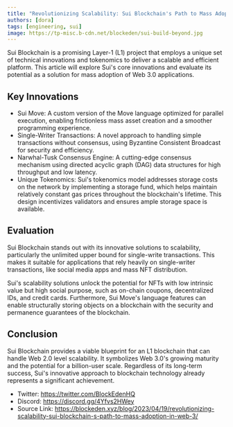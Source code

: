 ```yaml
---
title: "Revolutionizing Scalability: Sui Blockchain's Path to Mass Adoption in Web 3"
authors: [dora]
tags: [engineering, sui]
image: https://tp-misc.b-cdn.net/blockeden/sui-build-beyond.jpg
---
```

Sui Blockchain is a promising Layer-1 (L1) project that employs a unique set of technical innovations and tokenomics to deliver a scalable and efficient platform. This article will explore Sui's core innovations and evaluate its potential as a solution for mass adoption of Web 3.0 applications.

## Key Innovations

* Sui Move: A custom version of the Move language optimized for parallel execution, enabling frictionless mass asset creation and a smoother programming experience.
* Single-Writer Transactions: A novel approach to handling simple transactions without consensus, using Byzantine Consistent Broadcast for security and efficiency.
* Narwhal-Tusk Consensus Engine: A cutting-edge consensus mechanism using directed acyclic graph (DAG) data structures for high throughput and low latency.
* Unique Tokenomics: Sui's tokenomics model addresses storage costs on the network by implementing a storage fund, which helps maintain relatively constant gas prices throughout the blockchain's lifetime. This design incentivizes validators and ensures ample storage space is available.

## Evaluation

Sui Blockchain stands out with its innovative solutions to scalability, particularly the unlimited upper bound for single-write transactions. This makes it suitable for applications that rely heavily on single-writer transactions, like social media apps and mass NFT distribution.

Sui's scalability solutions unlock the potential for NFTs with low intrinsic value but high social purpose, such as on-chain coupons, decentralized IDs, and credit cards. Furthermore, Sui Move's language features can enable structurally storing objects on a blockchain with the security and permanence guarantees of the blockchain.

## Conclusion

Sui Blockchain provides a viable blueprint for an L1 blockchain that can handle Web 2.0 level scalability. It symbolizes Web 3.0's growing maturity and the potential for a billion-user scale. Regardless of its long-term success, Sui's innovative approach to blockchain technology already represents a significant achievement.

- Twitter: https://twitter.com/BlockEdenHQ
- Discord: https://discord.gg/4Yfvs2HWey
- Source Link: https://blockeden.xyz/blog/2023/04/19/revolutionizing-scalability-sui-blockchain-s-path-to-mass-adoption-in-web-3/

